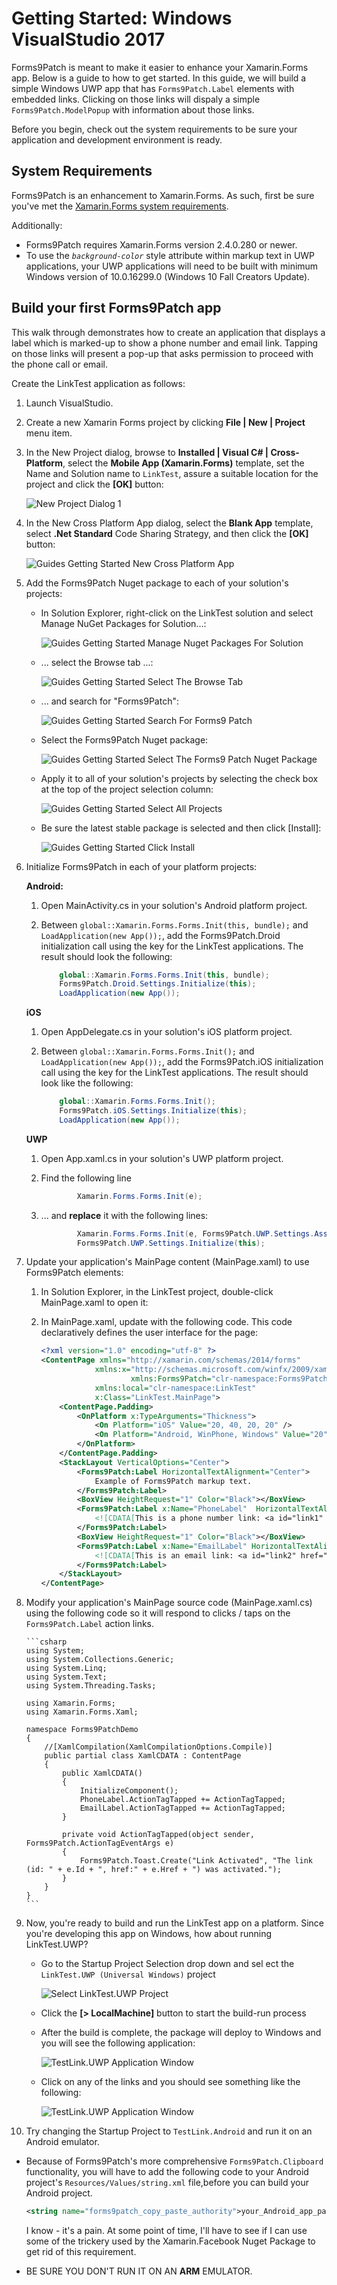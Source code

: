 # Getting Started: Windows VisualStudio 2017

Forms9Patch is meant to make it easier to enhance your Xamarin.Forms app. Below is a guide to how to get started.  In this guide, we will build a simple Windows UWP app that has `Forms9Patch.Label` elements with embedded links.  Clicking on those links will dispaly a simple `Forms9Patch.ModelPopup` with information about those links.

Before you begin, check out the system requirements to be sure your application and development environment is ready.

## System Requirements

Forms9Patch is an enhancement to Xamarin.Forms.  As such, first be sure you've met the [Xamarin.Forms system requirements](https://developer.xamarin.com/guides/cross-platform/getting_started/requirements/).

Additionally:

- Forms9Patch requires Xamarin.Forms version 2.4.0.280 or newer. 
- To use the <i>`background-color`</i> style attribute within markup text in UWP applications, your UWP applications will need to be built with minimum Windows version of 10.0.16299.0 (Windows 10 Fall Creators Update).

## Build your first Forms9Patch app

This walk through demonstrates how to create an application that displays a label which is marked-up to show a phone number and email link.  Tapping on those links will present a pop-up that asks permission to proceed with the phone call or email.

Create the LinkTest application as follows:

 1. Launch VisualStudio.
 2. Create a new Xamarin Forms project by clicking **File | New | Project** menu item.
 3. In the New Project dialog, browse to **Installed | Visual C# | Cross-Platform**, select the **Mobile App (Xamarin.Forms)** template, set the Name and Solution name to `LinkTest`, assure a suitable location for the project and click the **[OK]** button:

    ![New Project Dialog 1](../images/Guides/GettingStartedWindows/NewProjectDialog.png)

 4. In the New Cross Platform App dialog, select the **Blank App** template, select **.Net Standard** Code Sharing Strategy, and then click the **[OK]** button:

    ![Guides Getting Started New Cross Platform App](../images/Guides/GettingStartedWindows/NewCrossPlatformApp.png)

 5. Add the Forms9Patch Nuget package to each of your solution's projects:  

    - In Solution Explorer, right-click on the LinkTest solution and select Manage NuGet Packages for Solution...:

      ![Guides Getting Started Manage Nuget Packages For Solution](../images/Guides/GettingStartedWindows/ManageNugetPackagesForSolution.png)

    - ... select the Browse tab ...:

      ![Guides Getting Started Select The Browse Tab](../images/Guides/GettingStartedWindows/SelectTheBrowseTab.png)

    - ... and search for "Forms9Patch":

      ![Guides Getting Started Search For Forms9 Patch](../images/Guides/GettingStartedWindows/SearchForForms9Patch.png)

    - Select the Forms9Patch Nuget package:

      ![Guides Getting Started Select The Forms9 Patch Nuget Package](../images/Guides/GettingStartedWindows/SelectTheForms9PatchNugetPackage.png)

    - Apply it to all of your solution's projects by selecting the check box at the top of the project selection column:

      ![Guides Getting Started Select All Projects](../images/Guides/GettingStartedWindows/SelectAllProjects.png)

    - Be sure the latest stable package is selected and then click [Install]:

      ![Guides Getting Started Click Install](../images/Guides/GettingStartedWindows/ClickInstall.png)

 6. Initialize Forms9Patch in each of your platform projects:

    **Android:**

    1. Open MainActivity.cs in your solution's Android platform project.
    2. Between ```global::Xamarin.Forms.Forms.Init(this, bundle);``` and ```LoadApplication(new App());```, add the Forms9Patch.Droid initialization call using the key for the LinkTest applications.  The result should look the following:

        ```csharp
            global::Xamarin.Forms.Forms.Init(this, bundle);
            Forms9Patch.Droid.Settings.Initialize(this);
            LoadApplication(new App());
        ```

    **iOS**

    1. Open AppDelegate.cs in your solution's iOS platform project.
    2. Between ```global::Xamarin.Forms.Forms.Init();``` and ```LoadApplication(new App());```, add the Forms9Patch.iOS initialization call using the key for the LinkTest applications.  The result should look like the following:

        ```csharp
            global::Xamarin.Forms.Forms.Init();
            Forms9Patch.iOS.Settings.Initialize(this);
            LoadApplication(new App());
        ```
    **UWP**

    1. Open App.xaml.cs in your solution's UWP platform project.
    2. Find the following line

        ```csharp
                Xamarin.Forms.Forms.Init(e);
        ```

    3. ... and **replace** it with the following lines:

        ```csharp
                Xamarin.Forms.Forms.Init(e, Forms9Patch.UWP.Settings.AssembliesToInclude); 
                Forms9Patch.UWP.Settings.Initialize(this);
        ```

 7. Update your application's MainPage content (MainPage.xaml) to use Forms9Patch elements:
     1. In Solution Explorer, in the LinkTest project, double-click MainPage.xaml to open it:
     2. In MainPage.xaml, update with the following code. This code declaratively defines the user interface for the page:

        ```xml
        <?xml version="1.0" encoding="utf-8" ?>
        <ContentPage xmlns="http://xamarin.com/schemas/2014/forms"
                    xmlns:x="http://schemas.microsoft.com/winfx/2009/xaml"
                            xmlns:Forms9Patch="clr-namespace:Forms9Patch;assembly=Forms9Patch"
                    xmlns:local="clr-namespace:LinkTest"
                    x:Class="LinkTest.MainPage">
            <ContentPage.Padding>
                <OnPlatform x:TypeArguments="Thickness">
                    <On Platform="iOS" Value="20, 40, 20, 20" />
                    <On Platform="Android, WinPhone, Windows" Value="20" />
                </OnPlatform>
            </ContentPage.Padding>
            <StackLayout VerticalOptions="Center">
                <Forms9Patch:Label HorizontalTextAlignment="Center">
                    Example of Forms9Patch markup text.
                </Forms9Patch:Label>
                <BoxView HeightRequest="1" Color="Black"></BoxView>
                <Forms9Patch:Label x:Name="PhoneLabel"  HorizontalTextAlignment="Center" TextColor="Black">
                    <![CDATA[This is a phone number link: <a id="link1" href="tel:+353015546889">015546889</a> ]]>
                </Forms9Patch:Label>
                <BoxView HeightRequest="1" Color="Black"></BoxView>
                <Forms9Patch:Label x:Name="EmailLabel" HorizontalTextAlignment="Center" TextColor="Black">
                    <![CDATA[This is an email link: <a id="link2" href="mailto:email@hotmail.com">email@hotmail.com</a> ]]>
                </Forms9Patch:Label>
            </StackLayout>
        </ContentPage>
        ```
 8. Modify your application's MainPage source code (MainPage.xaml.cs) using the following code so it will respond to clicks / taps on the `Forms9Patch.Label` action links.

        ```csharp
        using System;
        using System.Collections.Generic;
        using System.Linq;
        using System.Text;
        using System.Threading.Tasks;

        using Xamarin.Forms;
        using Xamarin.Forms.Xaml;

        namespace Forms9PatchDemo
        {
            //[XamlCompilation(XamlCompilationOptions.Compile)]
            public partial class XamlCDATA : ContentPage
            {
                public XamlCDATA()
                {
                    InitializeComponent();
                    PhoneLabel.ActionTagTapped += ActionTagTapped;
                    EmailLabel.ActionTagTapped += ActionTagTapped;
                }

                private void ActionTagTapped(object sender, Forms9Patch.ActionTagEventArgs e)
                {
                    Forms9Patch.Toast.Create("Link Activated", "The link (id: " + e.Id + ", href:" + e.Href + ") was activated.");
                }
            }
        }
        ```
 9. Now, you're ready to build and run the LinkTest app on a platform.  Since you're developing this app on Windows, how about running LinkTest.UWP?

    - Go to the Startup Project Selection drop down and sel ect the `LinkTest.UWP (Universal Windows)` project

        ![Select LinkTest.UWP Project](../images/Guides/GettingStartedWindows/SelectLinkTest.UWP.png)

    - Click the **[> LocalMachine]** button to start the build-run process

    - After the build is complete, the package will deploy to Windows and you will see the following application:

        ![TestLink.UWP Application Window](../images/Guides/GettingStartedWindows/TestLink.UWP.Application.Window.1.png)

    - Click on any of the links and you should see something like the following:

        ![TestLink.UWP Application Window](../images/Guides/GettingStartedWindows/TestLink.UWP.Application.Window.2.png)

10. Try changing the Startup Project to `TestLink.Android` and run it on an Android emulator.  

 - Because of Forms9Patch's more comprehensive `Forms9Patch.Clipboard` functionality, you will have to add the following code to your Android project's `Resources/Values/string.xml` file,before you can build your Android project.  
 
   ```xml
   <string name="forms9patch_copy_paste_authority">your_Android_app_package_name_here.f9pcopypaste</string>
   ```

   I know - it's a pain.  At some point of time, I'll have to see if I can use some of the trickery used by the Xamarin.Facebook Nuget Package to get rid of this requirement.

 - BE SURE YOU DON'T RUN IT ON AN **ARM** EMULATOR.
